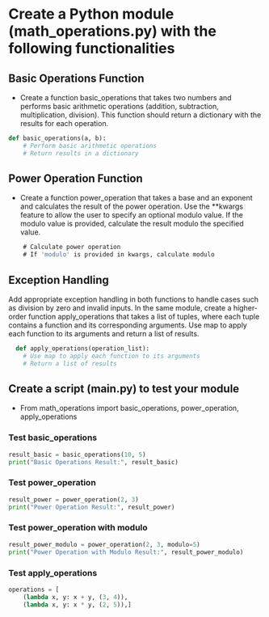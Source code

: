 # Create a Python module (math_operations.py) with the following functionalities

## Basic Operations Function

- Create a function basic_operations that takes two numbers and performs basic arithmetic operations (addition, subtraction, multiplication, division). This function should return a dictionary with the results for each operation.

```python
def basic_operations(a, b):
    # Perform basic arithmetic operations
    # Return results in a dictionary
```

## Power Operation Function

- Create a function power_operation that takes a base and an exponent and calculates the result of the power operation. Use the **kwargs feature to allow the user to specify an optional modulo value. If the modulo value is provided, calculate the result modulo the specified value.

```def power_operation(base, exponent, **kwargs):
    # Calculate power operation
    # If 'modulo' is provided in kwargs, calculate modulo
```

## Exception Handling

Add appropriate exception handling in both functions to handle cases such as division by zero and invalid inputs.
In the same module, create a higher-order function apply_operations that takes a list of tuples, where each tuple contains a function and its corresponding arguments. Use map to apply each function to its arguments and return a list of results.

```python
  def apply_operations(operation_list):
    # Use map to apply each function to its arguments
    # Return a list of results
```

## Create a script (main.py) to test your module

- From math_operations import basic_operations, power_operation, apply_operations

### Test basic_operations

```python
result_basic = basic_operations(10, 5)
print("Basic Operations Result:", result_basic)
```

### Test power_operation

```python
result_power = power_operation(2, 3)
print("Power Operation Result:", result_power)
```

### Test power_operation with modulo

```python
result_power_modulo = power_operation(2, 3, modulo=5)
print("Power Operation with Modulo Result:", result_power_modulo)
```

### Test apply_operations

```python
operations = [
    (lambda x, y: x + y, (3, 4)),
    (lambda x, y: x * y, (2, 5)),]

```
